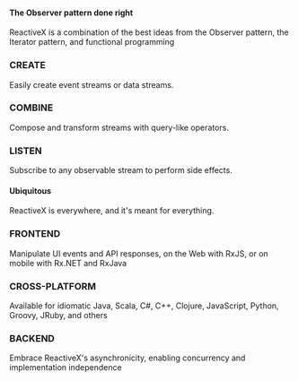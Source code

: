 #### The Observer pattern done right
ReactiveX is a combination of the best ideas from
the Observer pattern, the Iterator pattern, and functional programming

### CREATE
Easily create event streams or data streams.

### COMBINE
Compose and transform streams with query-like operators.

### LISTEN
Subscribe to any observable stream to perform side effects.


#### Ubiquitous
ReactiveX is everywhere, and it's meant for everything.

### FRONTEND
Manipulate UI events and API responses, on the Web with RxJS, or on mobile with Rx.NET and RxJava

### CROSS-PLATFORM
Available for idiomatic Java, Scala, C#, C++, Clojure, JavaScript, Python, Groovy, JRuby, and others

### BACKEND
Embrace ReactiveX's asynchronicity, enabling concurrency and implementation independence





